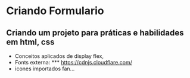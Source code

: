 # Criando Formulario
## Criando um projeto para práticas e habilidades em html, css

- Conceitos aplicados de display flex,
- Fonts externa:
*** https://cdnjs.cloudflare.com/
- icones importados fan...
